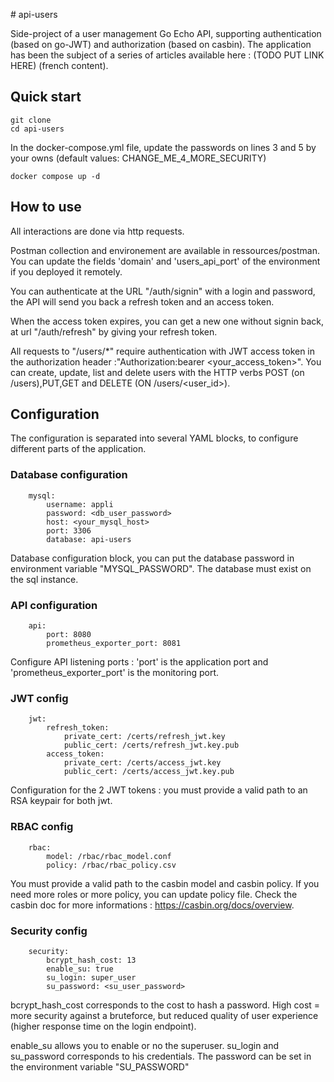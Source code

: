 # api-users

Side-project of a user management Go Echo API, supporting authentication (based on go-JWT) and authorization (based on casbin). The application has been the subject of a series of articles available here : (TODO PUT LINK HERE) (french content). 

## Quick start 

    git clone 
    cd api-users

In the docker-compose.yml file, update the passwords on lines 3 and 5 by your owns (default values: CHANGE_ME_4_MORE_SECURITY) 

    docker compose up -d


## How to use

All interactions are done via http requests.

Postman collection and environement are available in ressources/postman. You can update the fields 'domain' and 'users_api_port' of the environment if you deployed it remotely. 

You can authenticate at the URL "/auth/signin" with a login and password, the API will send you back a refresh token and an access token.

When the access token expires, you can get a new one without signin back, at url "/auth/refresh" by giving your refresh token. 

All requests to "/users/*" require authentication with JWT access token in the authorization header :"Authorization:bearer <your_access_token>".
You can create, update, list and delete users with the HTTP verbs POST (on /users),PUT,GET and DELETE (ON /users/<user_id>). 

## Configuration

The configuration is separated into several YAML blocks, to configure different parts of the application.

### Database configuration

        mysql:
            username: appli
            password: <db_user_password>
            host: <your_mysql_host>
            port: 3306
            database: api-users

Database configuration block, you can put the database password in environment variable "MYSQL_PASSWORD". The database must exist on the sql instance. 

### API configuration

        api:
            port: 8080
            prometheus_exporter_port: 8081

Configure API listening ports : 'port' is the application port and 'prometheus_exporter_port' is the monitoring port.

### JWT config

        jwt:
            refresh_token:
                private_cert: /certs/refresh_jwt.key
                public_cert: /certs/refresh_jwt.key.pub
            access_token:
                private_cert: /certs/access_jwt.key
                public_cert: /certs/access_jwt.key.pub

Configuration for the 2 JWT tokens : you must provide a valid path to an RSA keypair for both jwt. 

### RBAC config

        rbac: 
            model: /rbac/rbac_model.conf
            policy: /rbac/rbac_policy.csv

You must provide a valid path to the casbin model and casbin policy. If you need more roles or more policy, you can update policy file. Check the casbin doc for more informations : https://casbin.org/docs/overview. 

### Security config

        security:
            bcrypt_hash_cost: 13
            enable_su: true
            su_login: super_user
            su_password: <su_user_password>

bcrypt_hash_cost corresponds to the cost to hash a password. High cost = more security against a bruteforce, but reduced quality of user experience (higher response time on the login endpoint).

enable_su allows you to enable or no the superuser. su_login and su_password corresponds to his credentials. The password can be set in the environment variable "SU_PASSWORD"
